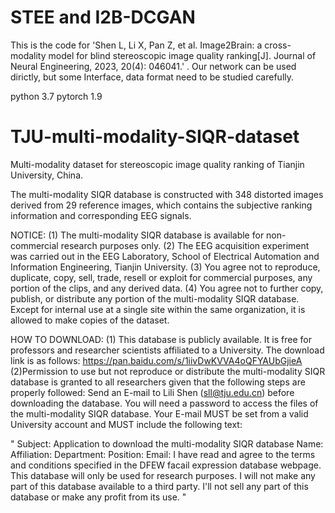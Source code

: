 # STEE and I2B-DCGAN
This is the code for 'Shen L, Li X, Pan Z, et al. Image2Brain: a cross-modality model for blind stereoscopic image quality ranking[J]. Journal of Neural Engineering, 2023, 20(4): 046041.' .
Our network can be used dirictly, but some Interface, data format need to be studied carefully.

python 3.7
pytorch 1.9

# TJU-multi-modality-SIQR-dataset
Multi-modality dataset for stereoscopic image quality ranking of Tianjin University, China.

The multi-modality SIQR database is constructed with 348 distorted images derived from 29 reference images, which contains the subjective ranking information and corresponding EEG signals.

NOTICE: (1) The multi-modality SIQR database is available for non-commercial research purposes only. (2) The EEG acquisition experiment was carried out in the EEG Laboratory, School of Electrical Automation and Information Engineering, Tianjin University. (3) You agree not to reproduce, duplicate, copy, sell, trade, resell or exploit for commercial purposes, any portion of the clips, and any derived data. (4) You agree not to further copy, publish, or distribute any portion of the multi-modality SIQR database. Except for internal use at a single site within the same organization, it is allowed to make copies of the dataset.

HOW TO DOWNLOAD: (1) This database is publicly available. It is free for professors and researcher scientists affiliated to a University. The download link is as follows: https://pan.baidu.com/s/1iivDwKVVA4oQFYAUbGjieA (2)Permission to use but not reproduce or distribute the multi-modality SIQR database is granted to all researchers given that the following steps are properly followed: Send an E-mail to Lili Shen (sll@tju.edu.cn) before downloading the database. You will need a password to access the files of the multi-modality SIQR database. Your E-mail MUST be set from a valid University account and MUST include the following text:

"
Subject: Application to download the multi-modality SIQR database
Name: Affiliation: Department: Position: Email: I have read and agree to the terms and conditions specified in the DFEW facail expression database webpage. This database will only be used for research purposes. I will not make any part of this database available to a third party. I'll not sell any part of this database or make any profit from its use.
"

